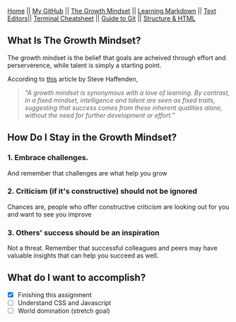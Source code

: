 [Home](README.md) || [My GitHub](https://github.com/leahgrace555) || [The Growth Mindset](thegrowthmindset.md) || [Learning Markdown](blogpost1.md) || [Text Editors](blogpost2.md)|| [Terminal Cheatsheet](terminalcheatsheet.md) || [Guide to Git](blogpost3.md) || [Structure & HTML](blogpost4.md)



## What Is The Growth Mindset? 
The growth mindset is the belief that goals are acheived through effort and perserverence, while talent is simply a starting point. 

According to [this](https://www.atlassian.com/blog/inside-atlassian/growth-mindset) article by Steve Haffenden,
>  *"A growth mindset is synonymous with a love of learning. By contrast, in a fixed mindset, intelligence and talent are seen as fixed traits, suggesting that success comes from these inherent qualities alone, without the need for further development or effort."*

## How Do I Stay in the Growth Mindset?

### 1. Embrace challenges.
And remember that challenges are what help you grow

### 2. Criticism (if it's constructive) should not be ignored
Chances are, people who offer constructive criticism are looking out for you and want to see you improve

### 3. Others' success should be an inspiration
Not a threat. Remember that successful colleagues and peers may have valuable insights that can help you succeed as well.

## What do I want to accomplish?
- [x] Finishing this assignment
- [ ] Understand CSS and Javascript
- [ ] World domination (stretch goal)